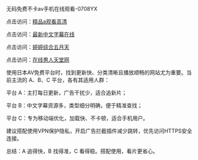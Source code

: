 
无码免费不卡av手机在线观看-0708YX

点击访问：<a href="https://heiliaowzu4ur.pages.dev">精品a观看高清</a>

点击访问：<a href="https://heiliaozj3tjd.pages.dev">最新中文字幕在线</a>

点击访问：<a href="https://heiliaoe8ajia.pages.dev">婷婷综合五月天</a>

点击访问：<a href="https://heiliaoxqkkct.pages.dev">在线男人天堂网</a>

使用日本AV免费平台时，找到更新快、分类清晰且播放顺畅的网站尤为重要。当前主流的 A、B、C 平台，各有其适用人群：

平台 A：主打每日更新，广告干扰少，适合追新片；

平台 B：中文字幕资源多，类型细分明确，便于精准查找；

平台 C：专为移动端优化，加载快、不卡顿，适合手机用户。

建议搭配使用VPN保护隐私，开启广告拦截插件减少跳转，优先访问HTTPS安全连接。

总结：A 追得快，B 找得准，C 看得稳。搭配使用，看片更省心。

<span style="display:none;">[Canonical link](https://github.com/hai20250708/so25 ）</span>
